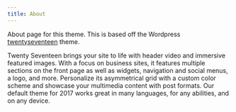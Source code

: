 ```yaml
---
title: About
---
```


About page for this theme. This is based off the Wordpress [twentyseventeen](https://wordpress.org/themes/twentyseventeen/) theme.

Twenty Seventeen brings your site to life with header video and immersive featured images. With a focus on business sites, it features multiple sections on the front page as well as widgets, navigation and social menus, a logo, and more. Personalize its asymmetrical grid with a custom color scheme and showcase your multimedia content with post formats. Our default theme for 2017 works great in many languages, for any abilities, and on any device.


